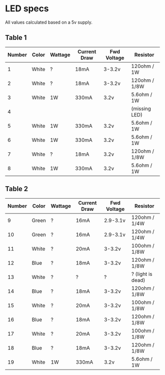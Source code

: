 LED specs
===

All values calculated based on a 5v supply.

Table 1
---

Number | Color | Wattage | Current Draw | Fwd Voltage    | Resistor
------ | ----- | ------- | ------------ | -------------- | -------------
1      | White | ?       | 18mA         | 3-3.2v         | 120ohm / 1W
2      | White | ?       | 18mA         | 3-3.2v         | 120ohm / 1/8W
3      | White | 1W      | 330mA        | 3.2v           | 5.6ohm / 1W
4      |       |         |              |                | (missing LED)
5      | White | 1W      | 330mA        | 3.2v           | 5.6ohm / 1W
6      | White | 1W      | 330mA        | 3.2v           | 5.6ohm / 1W
7      | White | ?       | 18mA         | 3.2v           | 120ohm / 1/8W
8      | White | 1W      | 330mA        | 3.2v           | 5.6ohm / 1W

Table 2
---

Number | Color | Wattage | Current Draw | Fwd Voltage    | Resistor
------ | ----- | ------- | ------------ | -------------- | -------------
9      | Green | ?       | 16mA         | 2.9-3.1v       | 120ohm / 1/4W
10     | Green | ?       | 16mA         | 2.9-3.1v       | 120ohm / 1/4W
11     | White | ?       | 20mA         | 3-3.2v         | 100ohm / 1/8W
12     | Blue  | ?       | 18mA         | 3-3.2v         | 120ohm / 1/8W
13     | White | ?       | ?            | ?              | ? (light is dead)
14     | Blue  | ?       | 18mA         | 3-3.2v         | 120ohm / 1/8W
15     | White | ?       | 20mA         | 3-3.2v         | 100ohm / 1/8W
16     | Blue  | ?       | 18mA         | 3-3.2v         | 120ohm / 1/8W 
17     | White | ?       | 20mA         | 3-3.2v         | 100ohm / 1/8W 
18     | Blue  | ?       | 18mA         | 3-3.2v         | 120ohm / 1/8W 
19     | White | 1W      | 330mA        | 3.2v           | 5.6ohm / 1W
